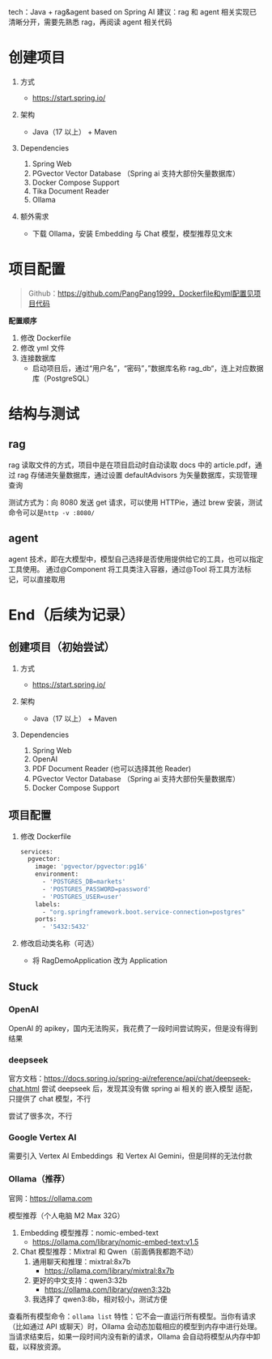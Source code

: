 tech：Java + rag&agent based on Spring AI
建议：rag 和 agent 相关实现已清晰分开，需要先熟悉 rag，再阅读 agent 相关代码

# 创建项目

1. 方式

    - https://start.spring.io/

2. 架构

    - Java（17 以上） + Maven

3. Dependencies

    1. Spring Web
    2. PGvector Vector Database （Spring ai 支持大部份矢量数据库）
    3. Docker Compose Support
    4. Tika Document Reader
    5. Ollama

4. 额外需求

    - 下载 Ollama，安装 Embedding 与 Chat 模型，模型推荐见文末

# 项目配置

> Github：https://github.com/PangPang1999，Dockerfile和yml配置见项目代码

**配置顺序**

1. 修改 Dockerfile
2. 修改 yml 文件
3. 连接数据库
    - 启动项目后，通过“用户名”，“密码”，”数据库名称 rag_db“，连上对应数据库（PostgreSQL）

# 结构与测试

## rag

rag 读取文件的方式，项目中是在项目启动时自动读取 docs 中的 article.pdf，通过 rag 存储进矢量数据库，通过设置 defaultAdvisors 为矢量数据库，实现管理查询

测试方式为：向 8080 发送 get 请求，可以使用 HTTPie，通过 brew 安装，测试命令可以是`http -v :8080/`

## agent

agent 技术，即在大模型中，模型自己选择是否使用提供给它的工具，也可以指定工具使用。
通过@Component 将工具类注入容器，通过@Tool 将工具方法标记，可以直接取用

# End（后续为记录）

## 创建项目（初始尝试）

1. 方式

    - https://start.spring.io/

2. 架构

    - Java（17 以上） + Maven

3. Dependencies

    1. Spring Web
    2. OpenAI
    3. PDF Document Reader (也可以选择其他 Reader)
    4. PGvector Vector Database （Spring ai 支持大部份矢量数据库）
    5. Docker Compose Support

## 项目配置

1. 修改 Dockerfile

    ```dockerfile
    services:
      pgvector:
        image: 'pgvector/pgvector:pg16'
        environment:
          - 'POSTGRES_DB=markets'
          - 'POSTGRES_PASSWORD=password'
          - 'POSTGRES_USER=user'
        labels:
          - "org.springframework.boot.service-connection=postgres"
        ports:
          - '5432:5432'
    ```

2. 修改启动类名称（可选）

    - 将 RagDemoApplication 改为 Application

## Stuck

### OpenAI

OpenAI 的 apikey，国内无法购买，我花费了一段时间尝试购买，但是没有得到结果

### deepseek

官方文档：https://docs.spring.io/spring-ai/reference/api/chat/deepseek-chat.html
尝试 deepseek 后，发现其没有做 spring ai 相关的 嵌入模型 适配，只提供了 chat 模型，不行

尝试了很多次，不行

### Google Vertex AI

需要引入 Vertex AI Embeddings  和 Vertex AI Gemini，但是同样的无法付款

### Ollama（推荐）

官网：https://ollama.com

模型推荐（个人电脑 M2 Max 32G）

1. Embedding 模型推荐：nomic-embed-text
    - https://ollama.com/library/nomic-embed-text:v1.5
2. Chat 模型推荐：Mixtral 和 Qwen（前面俩我都跑不动）
    1. 通用聊天和推理：mixtral:8x7b
        - https://ollama.com/library/mixtral:8x7b
    2. 更好的中文支持：qwen3:32b
        - https://ollama.com/library/qwen3:32b
    3. 我选择了 qwen3:8b，相对较小，测试方便

查看所有模型命令：`ollama list`
特性：它不会一直运行所有模型。当你有请求（比如通过 API 或聊天）时，Ollama 会动态加载相应的模型到内存中进行处理。当请求结束后，如果一段时间内没有新的请求，Ollama 会自动将模型从内存中卸载，以释放资源。
